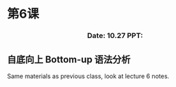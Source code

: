 # 第6课

<center><h3>Date: 10.27 PPT: </h3></center>

## 自底向上 Bottom-up 语法分析

Same materials as previous class, look at lecture 6 notes.
